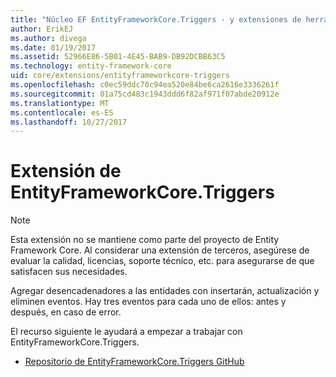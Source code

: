 ```yaml
---
title: "Núcleo EF EntityFrameworkCore.Triggers - y extensiones de herramientas:"
author: ErikEJ
ms.author: divega
ms.date: 01/19/2017
ms.assetid: 52966E86-5B01-4E45-BAB9-DB92DCBB63C5
ms.technology: entity-framework-core
uid: core/extensions/entityframeworkcore-triggers
ms.openlocfilehash: c0ec59ddc70c94ea520e84be6ca2616e3336261f
ms.sourcegitcommit: 01a75cd483c1943ddd6f82af971f07abde20912e
ms.translationtype: MT
ms.contentlocale: es-ES
ms.lasthandoff: 10/27/2017
---
```

# <a name="entityframeworkcoretriggers-extension"></a>Extensión de EntityFrameworkCore.Triggers

> [!NOTE]  
> Esta extensión no se mantiene como parte del proyecto de Entity Framework Core. Al considerar una extensión de terceros, asegúrese de evaluar la calidad, licencias, soporte técnico, etc. para asegurarse de que satisfacen sus necesidades.

Agregar desencadenadores a las entidades con insertarán, actualización y eliminen eventos. Hay tres eventos para cada uno de ellos: antes y después, en caso de error.

El recurso siguiente le ayudará a empezar a trabajar con EntityFrameworkCore.Triggers.
* [Repositorio de EntityFrameworkCore.Triggers GitHub](https://github.com/NickStrupat/EntityFramework.Triggers/)
